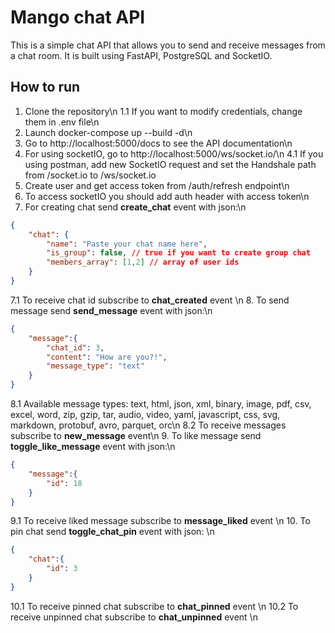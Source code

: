 # Mango chat API
This is a simple chat API that allows you to send and receive messages from a chat room. It is built using FastAPI, PostgreSQL and SocketIO.

## How to run
1. Clone the repository\n
1.1 If you want to modify credentials, change them in .env file\n
2. Launch docker-compose up --build -d\n
3. Go to http://localhost:5000/docs to see the API documentation\n
4. For using socketIO, go to http://localhost:5000/ws/socket.io/\n
4.1 If you using postman, add new SocketIO request and set the Handshale path from /socket.io to /ws/socket.io
5. Create user and get access token from /auth/refresh endpoint\n
6. To access socketIO you should add auth header with access token\n
7. For creating chat send **create_chat** event with json:\n
```json
{
    "chat": {
        "name": "Paste your chat name here",
        "is_group": false, // true if you want to create group chat
        "members_array": [1,2] // array of user ids
    }
}
```
7.1 To receive chat id subscribe to **chat_created** event \n
8. To send message send **send_message** event with json:\n
```json
{
    "message":{
        "chat_id": 3,
        "content": "How are you?!",
        "message_type": "text"
    }
}
```
8.1 Available message types:  text, html, json, xml, binary, image, pdf, csv, excel, word, zip, gzip, tar, audio, video, yaml, javascript, css, svg, markdown, protobuf, avro, parquet, orc\n
8.2 To receive messages subscribe to **new_message** event\n
9. To like message send **toggle_like_message** event with json:\n
```json
{
    "message":{
        "id": 18
    }
}
```
9.1 To receive liked message subscribe to **message_liked** event \n
10. To pin chat send **toggle_chat_pin** event with json: \n
```json
{
    "chat":{
        "id": 3
    }
}
```
10.1 To receive pinned chat subscribe to **chat_pinned** event \n
10.2 To receive unpinned chat subscribe to **chat_unpinned** event \n